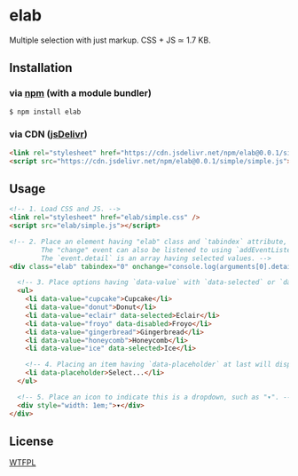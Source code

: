 # elab

Multiple selection with just markup. CSS + JS ≃ 1.7 KB.

## Installation

### via [npm](https://www.npmjs.com/package/elab) (with a module bundler)

```sh
$ npm install elab
```

### via CDN ([jsDelivr](https://www.jsdelivr.com/package/npm/elab))

```html
<link rel="stylesheet" href="https://cdn.jsdelivr.net/npm/elab@0.0.1/simple/simple.css" />
<script src="https://cdn.jsdelivr.net/npm/elab@0.0.1/simple/simple.js"></script>
```

## Usage

```html
<!-- 1. Load CSS and JS. -->
<link rel="stylesheet" href="elab/simple.css" />
<script src="elab/simple.js"></script>

<!-- 2. Place an element having "elab" class and `tabindex` attribute, and listen "change" event.
        The "change" event can also be listened to using `addEventListener('change', event => {})`.
        The `event.detail` is an array having selected values. -->
<div class="elab" tabindex="0" onchange="console.log(arguments[0].detail)">

  <!-- 3. Place options having `data-value` with `data-selected` or `data-disabled` as appropriate. -->
  <ul>
    <li data-value="cupcake">Cupcake</li>
    <li data-value="donut">Donut</li>
    <li data-value="eclair" data-selected>Eclair</li>
    <li data-value="froyo" data-disabled>Froyo</li>
    <li data-value="gingerbread">Gingerbread</li>
    <li data-value="honeycomb">Honeycomb</li>
    <li data-value="ice" data-selected>Ice</li>

    <!-- 4. Placing an item having `data-placeholder` at last will display the placeholder when there is no selected item. -->
    <li data-placeholder>Select...</li>
  </ul>

  <!-- 5. Place an icon to indicate this is a dropdown, such as "▾". -->
  <div style="width: 1em;">▾</div>
</div>
```

## License

[WTFPL](http://www.wtfpl.net)
